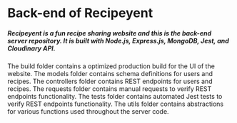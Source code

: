 # Back-end of Recipeyent
##### Recipeyent is a fun recipe sharing website and this is the back-end server repository. It is built with Node.js, Express.js, MongoDB, Jest, and Cloudinary API.
The build folder contains a optimized production build for the UI of the website.
The models folder contains schema definitions for users and recipes.
The controllers folder contains REST endpoints for users and recipes.
The requests folder contains manual requests to verify REST endpoints functionality.
The tests folder contains automated Jest tests to verify REST endpoints functionality.
The utils folder contains abstractions for various functions used throughout the server code.
